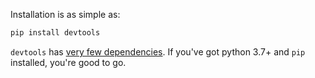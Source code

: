 Installation is as simple as:

```bash
pip install devtools
```

`devtools` has [very few dependencies](https://github.com/samuelcolvin/python-devtools/blob/main/pyproject.toml#L37).
If you've got python 3.7+ and `pip` installed, you're good to go.
